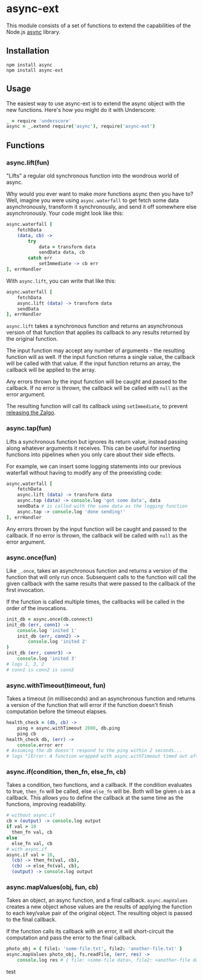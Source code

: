 # async-ext

This module consists of a set of functions to extend the capabilities of the Node.js [async](https://github.com/caolan/async) library.

## Installation

    npm install async
    npm install async-ext

## Usage

The easiest way to use async-ext is to extend the async object with the new functions. Here's how you might do it with Underscore:

```coffeescript
_ = require 'underscore'
async = _.extend require('async'), require('async-ext')
```

## Functions

### async.lift(fun)

"Lifts" a regular old synchronous function into the wondrous world of async.

Why would you ever want to make *more* functions async then you have to? Well, imagine you were using `async.waterfall` to get fetch some data asynchronously, transform it synchronously, and send it off somewhere else asynchronously. Your code might look like this:

```coffeescript
async.waterfall [
    fetchData
    (data, cb) ->
        try 
            data = transform data
            sendData data, cb
        catch err
            setImmediate -> cb err
], errHandler
```

With `async.lift`, you can write that like this:

```coffeescript
async.waterfall [
    fetchData
    async.lift (data) -> transform data
    sendData
], errHandler
```

`async.lift` takes a synchronous function and returns an asynchronous version of that function that applies its callback to any results returned by the original function.

The input function may accept any number of arguments - the resulting function will as well. If the input function returns a single value, the callback will be called with that value. If the input function returns an array, the callback will be applied to the array.

Any errors thrown by the input function will be caught and passed to the callback. If no error is thrown, the callback will be called with `null` as the error argument.

The resulting function will call its callback using `setImmediate`, to prevent [releasing the Zalgo](http://blog.izs.me/post/59142742143/designing-apis-for-asynchrony).

### async.tap(fun)

Lifts a synchronous function but ignores its return value, instead passing along whatever arguments it receives. This can be useful for inserting functions into pipelines when you only care about their side effects.

For example, we can insert some logging statements into our previous waterfall without having to modify any of the preexisting code:

```coffeescript
async.waterfall [
    fetchData
    async.lift (data) -> transform data
    async.tap (data) -> console.log 'got some data', data
    sendData # is called with the same data as the logging function
    async.tap -> console.log 'done sending!'
], errHandler
```

Any errors thrown by the input function will be caught and passed to the callback. If no error is thrown, the callback will be called with `null` as the error argument.

### async.once(fun)

Like `_.once`, takes an asynchronous function and returns a version of the function that will only run once. Subsequent calls to the function will call the given callback with the same results that were passed to the callback of the first invocation.

If the function is called multiple times, the callbacks will be called in the order of the invocations.

```coffeescript
init_db = async.once(db.connect)
init_db (err, conn1) ->
    console.log 'inited 1'
    init_db (err, conn2) ->
        console.log 'inited 2'
)
init_db (err, connr3) ->
    console.log 'inited 3'
# logs 1, 3, 2
# conn1 is conn2 is conn3
```

### async.withTimeout(timeout, fun)

Takes a timeout (in milliseconds) and an asynchronous function and returns a version of the function that will error if the function doesn't finish computation before the timeout elapses.

```coffeescript
health_check = (db, cb) ->
    ping = async.withTimeout 2000, db.ping
    ping cb
health_check db, (err) ->
    console.error err
# Assuming the db doesn't respond to the ping within 2 seconds...
# logs "[Error: A function wrapped with async.withTimeout timed out after 2000ms]"
```

### async.if(condition, then_fn, else_fn, cb)

Takes a condition, two functions, and a callback. If the condition evaluates to true, `then_fn` will be called, else `else_fn` will be. Both will be given `cb` as a callback. This allows you to define the callback at the same time as the functions, improving readability.

```coffeescript
# without async.if
cb = (output) -> console.log output
if val > 10
  then_fn val, cb
else
  else_fn val, cb
# with async.if
async.if val > 10,
  (cb) -> then_fn(val, cb),
  (cb) -> else_fn(val, cb),
  (output) -> console.log output
```

### async.mapValues(obj, fun, cb)

Takes an object, an async function, and a final callback. `async.mapValues` creates a new object whose values are the results of applying the function to each key/value pair of the original object. The resulting object is passed to the final callback.

If the function calls its callback with an error, it will short-circuit the computation and pass the error to the final callback.

```coffeescript
photo_obj = { file1: 'some-file.txt', file2: 'another-file.txt' }
async.mapValues photo_obj, fs.readFile, (err, res) ->
    console.log res # { file: <some-file data>, file2: <another-file data> }
```
test
